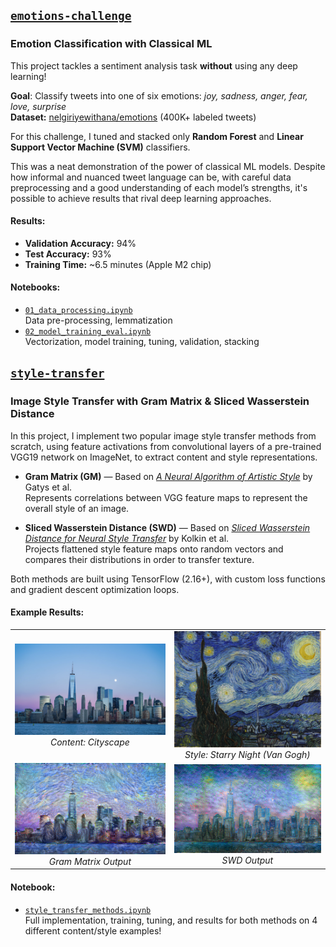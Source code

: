 ## [`emotions-challenge`](./emotions-challenge)

### Emotion Classification with Classical ML

This project tackles a sentiment analysis task **without** using any deep learning!

**Goal**: Classify tweets into one of six emotions: *joy, sadness, anger, fear, love, surprise*  
**Dataset:** [nelgiriyewithana/emotions](https://www.kaggle.com/datasets/nelgiriyewithana/emotions) (400K+ labeled tweets)

For this challenge, I tuned and stacked only **Random Forest** and **Linear Support Vector Machine (SVM)** classifiers. 

This was a neat demonstration of the power of classical ML models. Despite how informal and nuanced tweet language can be, with careful data preprocessing and a good understanding of each model’s strengths, it's possible to achieve results that rival deep learning approaches.

#### Results:
- **Validation Accuracy:** 94%  
- **Test Accuracy:** 93%  
- **Training Time:** ~6.5 minutes (Apple M2 chip)

#### Notebooks:
- [`01_data_processing.ipynb`](./emotions-challenge/01_data_processing.ipynb)  
  Data pre-processing, lemmatization
- [`02_model_training_eval.ipynb`](./emotions-challenge/02_model_training_eval.ipynb)  
  Vectorization, model training, tuning, validation, stacking


## [`style-transfer`](./style-transfer)

### Image Style Transfer with Gram Matrix & Sliced Wasserstein Distance

In this project, I implement two popular image style transfer methods from scratch, using feature activations from convolutional layers of a pre-trained VGG19 network on ImageNet, to extract content and style representations.

- **Gram Matrix (GM)** — Based on [*A Neural Algorithm of Artistic Style*](https://arxiv.org/pdf/1508.06576) by Gatys et al.  
  Represents correlations between VGG feature maps to represent the overall style of an image.

- **Sliced Wasserstein Distance (SWD)** — Based on [*Sliced Wasserstein Distance for Neural Style Transfer*](https://www.sciencedirect.com/science/article/pii/S0097849321002600) by Kolkin et al.  
  Projects flattened style feature maps onto random vectors and compares their distributions in order to transfer texture.

Both methods are built using TensorFlow (2.16+), with custom loss functions and gradient descent optimization loops.

#### Example Results:

<table>
  <tr>
    <td align="center"><img src="./style-transfer/content/cityscape.png" width="250px"><br><em>Content: Cityscape</em></td>
    <td align="center"><img src="./style-transfer/styles/starrynight.jpg" width="250px"><br><em>Style: Starry Night (Van Gogh)</em></td>
  </tr>
  <tr>
    <td align="center"><img src="./style-transfer/results/GM/cityscape%20and%20starry%20night/alpha%201000%20beta%2010%20gamma%200.01/epoch_10_step_100.png" width="300px"><br><em>Gram Matrix Output</em></td>
    <td align="center"><img src="./style-transfer/results/SWD/city%20scape%20and%20starry%20night/alpha%20100000%20beta%200.05%20gamma%200.1/epoch_10_step_100.png" width="300px"><br><em>SWD Output</em></td>
  </tr>
</table>


#### Notebook:
- [`style_transfer_methods.ipynb`](./style-transfer/style_transfer_methods.ipynb)  
  Full implementation, training, tuning, and results for both methods on 4 different content/style examples!

